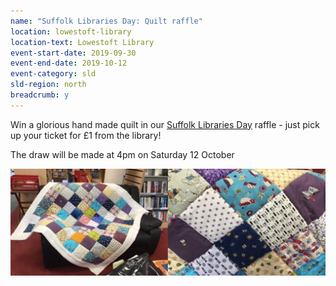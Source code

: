 ```yaml
---
name: "Suffolk Libraries Day: Quilt raffle"
location: lowestoft-library
location-text: Lowestoft Library
event-start-date: 2019-09-30
event-end-date: 2019-10-12
event-category: sld
sld-region: north
breadcrumb: y
---
```


Win a glorious hand made quilt in our [Suffolk Libraries Day](/suffolk-libraries-day/) raffle - just pick up your ticket for £1 from the library!

The draw will be made at 4pm on Saturday 12 October

<img class="db" src="/images/article/lowestoft-quilt.jpg" alt="Close up of a patchwork quilt.">
